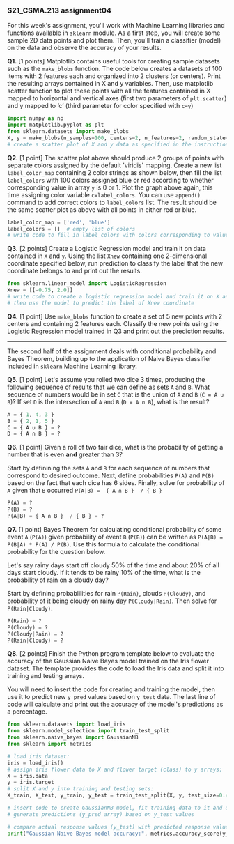 ### S21_CSMA.213 assignment04

For this week's assignment, you'll work with Machine Learning libraries and functions available in `sklearn` module. As a first step, you will create some sample 2D data points and plot them.  Then, you'll train a classifier (model) on the data and observe the accuracy of your results.

**Q1.** [1 points] Matplotlib contains useful tools for creating sample datasets such as the `make_blobs` function.  The code below creates a datasets of 100 items with 2 features each and organized into 2 clusters (or centers).  Print the resulting arrays contained in X and y variables. Then, use matplotlib scatter function to plot these points with all the features contained in X mapped to horizontal and vertical axes (first two parameters of `plt.scatter`) and y mapped to ‘c’ (third parameter for color specified with `c=y`)

```python
import numpy as np
import matplotlib.pyplot as plt
from sklearn.datasets import make_blobs
X, y = make_blobs(n_samples=100, centers=2, n_features=2, random_state=1)
# create a scatter plot of X and y data as specified in the instructions
```

**Q2.** [1 point] The scatter plot above should produce 2 groups of points with separate colors assigned by the default 'viridis' mapping.  Create a new list `label_color_map` containing 2 color strings as shown below, then fill the list `label_colors` with 100 colors assigned blue or red according to whether corresponding value in array `y` is 0 or 1.  Plot the graph above again, this time assigning color variable `c=label_colors`.  You can use `append()` command to add correct colors to `label_colors` list. The result should be the same scatter plot as above with all points in either red or blue.   

```python
label_color_map = ['red', 'blue']
label_colors = []  # empty list of colors
# write code to fill in label_colors with colors corresponding to values in y array
```

**Q3.** [2 points] Create a Logistic Regression model and train it on data contained in `X` and `y`.  Using the list `Xnew` containing one 2-dimensional coordinate specified below, run prediction to classify the label that the new coordinate belongs to and print out the results.

```python
from sklearn.linear_model import LogisticRegression
Xnew = [[-0.75, 2.0]]
# write code to create a logistic regression model and train it on X and y 
# then use the model to predict the label of Xnew coordinate
```

**Q4.** [1 point] Use `make_blobs` function to create a set of 5 new points with 2 centers and containing 2 features each.  Classify the new points using the Logistic Regression model trained in Q3 and print out the prediction results.

---

The second half of the assignment deals with conditional probability and Bayes Theorem, building up to the application of Naive Bayes classifier included in `sklearn` Machine Learning library.

**Q5.** [1 point] Let's assume you rolled two dice 3 times, producing the following sequence of results that we can define as sets `A` and `B`.  What sequence of numbers would be in set `C` that is the union of `A` and `B` (`C = A ∪ B`)?  If set `D` is the intersection of `A` and `B` (`D = A ∩ B`), what is the result?

```python
A = { 1, 4, 3 }
B = { 2, 1, 5 }
C = { A ∪ B } = ?
D = { A ∩ B } = ?
```

**Q6.** [1 point] Given a roll of two fair dice, what is the probability of getting a number that is even **and** greater than 3?  

Start by definining the sets `A` and `B` for each sequence of numbers that correspond to desired outcome.  Next, define probabilities `P(A)` and `P(B)` based on the fact that each dice has 6 sides.  Finally, solve for probability of `A` given that `B` occurred `P(A|B) =  { A ∩ B }  / { B }`

```python
P(A) = ?
P(B) = ?
P(A|B) = { A ∩ B }  / { B } = ?
```

**Q7.** [1 point] Bayes Theorem for calculating conditional probability of some event `A` (`P(A)`) given probability of event `B` (`P(B)`) can be written as `P(A|B) = P(B|A) * P(A) / P(B)`.  Use this formula to calculate the conditional probability for the question below.

Let's say rainy days start off cloudy 50% of the time and about 20% of all days start cloudy.  If it tends to be rainy 10% of the time, what is the probability of rain on a cloudy day?

Start by defining probablilities for rain `P(Rain)`, clouds `P(Cloudy)`, and probability of it being cloudy on rainy day `P(Cloudy|Rain)`.  Then solve for `P(Rain|Cloudy)`.

```python
P(Rain) = ?
P(Cloudy) = ?
P(Cloudy|Rain) = ?
P(Rain|Cloudy) = ?
```

**Q8.** [2 points] Finish the Python program template below to evaluate the accuracy of the Gaussian Naive Bayes model trained on the Iris flower dataset.  The template provides the code to load the Iris data and split it into training and testing arrays.  

You will need to insert the code for creating and training the model, then use it to predict new `y_pred` values based on `y_test` data.  The last line of code will calculate and print out the accuracy of the model's predictions as a percentage.

```python
from sklearn.datasets import load_iris 
from sklearn.model_selection import train_test_split 
from sklearn.naive_bayes import GaussianNB 
from sklearn import metrics

# load iris dataset:
iris = load_iris() 
# assign iris flower data to X and flower target (class) to y arrays:
X = iris.data 
y = iris.target 
# split X and y into training and testing sets:
X_train, X_test, y_train, y_test = train_test_split(X, y, test_size=0.4, random_state=1)

# insert code to create GaussianNB model, fit training data to it and use it to 
# generate predictions (y_pred array) based on y_test values

# compare actual response values (y_test) with predicted response values (y_pred):
print("Gaussian Naive Bayes model accuracy:", metrics.accuracy_score(y_test, y_pred)*100 , "%")
```